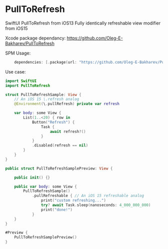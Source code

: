 # PullToRefresh
SwiftUI PullToRefresh from iOS13
Fully identically refreshable view modifier from iOS15

Xcode package dependancy:
    https://github.com/Oleg-E-Bakharev/PullToRefresh

SPM Usage:
```swift
    dependencies: [.package(url: "https://github.com/Oleg-E-Bakharev/PullToRefresh", branch: "main")]
```
Use case:
```swift
import SwiftUI
import PullToRefresh

struct PullToRefreshSample: View {
    // An iOS 15 \.refresh analog
    @Environment(\.pullRefresh) private var refresh

    var body: some View {
        List(1..<20) { row in
            Button("Refresh") {
                Task {
                    await refresh?()
                }
            }
            .disabled(refresh == nil)
        }
    }
}

public struct PullToRefreshSamplePreview: View {

    public init() {}

    public var body: some View {
        PullToRefreshSample()
            .pullRefreshable { // An iOS 15 refreshable analog
                print("custom refreshing...")
                try? await Task.sleep(nanoseconds: 4_000_000_000)
                print("done!")
            }
    }
}

#Preview {
    PullToRefreshSamplePreview()
}
```
